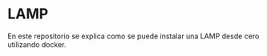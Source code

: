 # LAMP
En este repositorio se explica como se puede instalar una LAMP desde cero utilizando docker.
